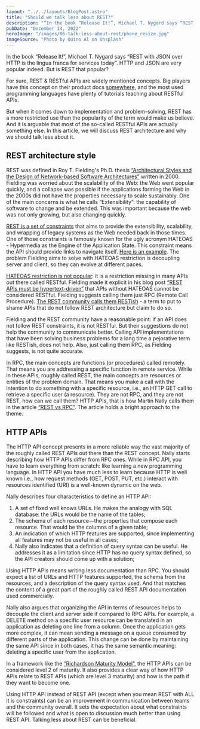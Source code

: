 ```yaml
---
layout: "../../layouts/BlogPost.astro"
title: "Should we talk less about REST?"
description: "“In the book “Release It!”, Michael T. Nygard says “REST with JSON over HTTP is the lingua franca for services today”. HTTP and JSON are very popular indeed. But is REST that popular? For sure, REST & RESTful APIs are widely mentioned concepts. Big players have this concept on their product docs somewhere, and the most used programming languages have plenty of tutorials teaching about RESTful APIs. "
pubDate: "December 14, 2022"
heroImage: "/images/06-talk-less-about-rest/phone_resize.jpg"
imageSource: "Photo by Quino Al on Unsplash"
---
```


In the book “Release It!”, Michael T. Nygard says “REST with JSON over HTTP is the lingua franca for services today”. HTTP and JSON are very popular indeed. But is REST that popular?  

For sure, REST & RESTful APIs are widely mentioned concepts. Big players have this concept on their product docs <a target="_blank" class="underline" href="https://www.redhat.com/en/topics/api/what-is-a-rest-api">somewhere</a>, and the most used programming languages have plenty of tutorials teaching about RESTful APIs. 

But when it comes down to implementation and problem-solving, REST has a more restricted use than the popularity of the term would make us believe. And it is arguable that most of the so-called RESTful APIs are actually something else. In this article, we will discuss REST architecture and why we should talk less about it. 

## **REST architecture style** 

REST was defined in Roy T. Fielding's Ph.D. thesis <a target="_blank" class="underline" href="https://roy.gbiv.com/pubs/dissertation/top.htm">“Architectural Styles and the Design of Network-based Software Architectures”</a> written in 2000. Fielding was worried about the scalability of the Web: the Web went popular quickly, and a collapse was possible if the applications forming the Web in the 2000s did not have the properties necessary to scale sustainably. One of the main concerns is what he calls “Extensibility”: the capability of software to change and be extended. This was important because the web was not only growing, but also changing quickly. 

 

<a target="_blank" class="underline" href="https://www.redhat.com/en/topics/api/what-is-a-rest-api">REST is a set of constraints</a> that aims to provide the extensibility, scalability, and wrapping of legacy systems as the Web needed back in those times.  One of those constraints is famously known for the ugly acronym HATEOAS - Hypermedia as the Engine of the Application State. This constraint means the API should provide links to navigate itself. <a target="_blank" class="underline" href="https://restfulapi.net/hateoas/">Here is an example</a>. The problem Fielding aims to solve with HATEOAS restriction is decoupling server and client, so they can evolve at different paces. 

 

<a target="_blank" class="underline" href="https://apisyouwonthate.com/blog/representing-state-in-rest-and-graphql#hateoas-i-call-on-thee">HATEOAS restriction is not popular</a>: it is a restriction missing in many APIs out there called RESTful. Fielding made it explicit in his blog post <a target="_blank" class="underline" href="https://roy.gbiv.com/untangled/2008/rest-apis-must-be-hypertext-driven">“REST APIs must be hypertext-driven”</a> that APIs without HATEOAS cannot be considered RESTful. Fielding suggests calling them just RPC (Remote Call Procedure). <a target="_blank" class="underline" href="https://apisyouwonthate.com/blog/understanding-rpc-rest-and-graphql">The REST community calls them RESTish</a> - a term to put to shame APIs that do not follow REST architecture but claim to do so. 

Fielding and the REST community have a reasonable point: if an API does not follow REST constraints, it is not RESTful. But their suggestions do not help the community to communicate better. Calling API implementations that have been solving business problems for a long time a pejorative term like RESTish, does not help. Also, just calling them RPC, as Fielding suggests, is not quite accurate. 

In RPC, the main concepts are functions (or procedures) called remotely. That means you are addressing a specific function in remote service. While in these APIs, roughly called REST, the main concepts are resources or entities of the problem domain. That means you make a call with the intention to do something with a specific resource, i.e., an HTTP GET  call to retrieve a specific user (a resource). They are not RPC, and they are not REST, how can we call them? HTTP APIs, that is how Martin Nally calls them in the article <a target="_blank" class="underline" href="https://cloud.google.com/blog/products/application-development/rest-vs-rpc-what-problems-are-you-trying-to-solve-with-your-apis">“REST vs RPC”</a>. The article holds a bright approach to the theme. 

## **HTTP APIs** 

The HTTP API concept presents in a more reliable way the vast majority of the roughly called REST APIs out there than the REST concept. Nally starts describing how HTTP APIs differ from RPC ones. While in RPC API, you have to learn everything from scratch: like learning a new programming language. In HTTP API you have much less to learn because HTTP is well known i.e., how request methods (GET, POST, PUT, etc.) interact with resources identified (URI) is a well-known dynamic on the web.  

Nally describes four characteristics to define an HTTP API: 

<ol class="list-decimal">
<li>A set of fixed well knows URLs. He makes the analogy with SQL database: the URLs would be the name of the tables;</li> 

<li>The schema of each resource—the properties that compose each resource. That would be the columns of a given table;</li> 

<li>An indication of which HTTP features are supported, since implementing all features may not be useful in all cases;</li> 

<li>Nally also indicates that a definition of query syntax can be useful. He addresses it as a limitation since HTTP has no query syntax defined, so the API creators should come up with a solution;</li> 
</ol>

Using HTTP APIs means writing less documentation than RPC. You should expect a list of URLs and HTTP features supported, the schema from the resources, and a description of the query syntax used. And that matches the content of a great part of the roughly called REST API documentation used commercially. 

Nally also argues that organizing the API in terms of resources helps to decouple the client and server side if compared to RPC APIs. For example, a DELETE method on a specific user resource can be translated in an application as deleting one line from a column. Once the application gets more complex, it can mean sending a message on a queue consumed by different parts of the application. This change can be done by maintaining the same API since in both cases, it has the same semantic meaning: deleting a specific user from the application. 

In a framework like the <a target="_blank" class="underline" href="https://martinfowler.com/articles/richardsonMaturityModel.html">“Richardson Maturity Model”</a>, the HTTP APIs can be considered level 2 of maturity. It also provides a clear way of how HTTP APIs relate to REST APIs (which are level 3 maturity) and how is the path if they want to become one. 

Using HTTP API instead of REST API (except when you mean REST with ALL it is constraints) can be an improvement in communication between teams and the community overall. It sets the expectation about what constraints will be followed and what is open to discussion much better than using REST API. Talking less about REST can be beneficial.